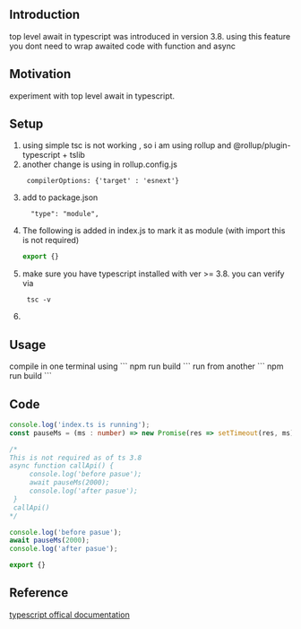 <h2>Introduction</h2>
top level await in typescript was introduced in version 3.8. using this feature you dont need to wrap awaited code with function and async

<h2>Motivation</h2>
experiment with top level await in typescript.

<h2>Setup</h2>
<ol>
<li>using simple tsc is not working , so i am using rollup and @rollup/plugin-typescript + tslib</li>
<li>another change is using in rollup.config.js

```
 compilerOptions: {'target' : 'esnext'}
```

</li>
<li>add to package.json

```
  "type": "module",
```
</li>
<li>The following is added in index.js to mark it as module (with import this is not required)

```ts
export {}
```
</li>
<li>make sure you have typescript installed with ver >= 3.8. you can verify via

```
 tsc -v
```
<li>
</ol>

<h2>Usage</h2>
compile in one terminal using 
```
npm run build
```
run from another  
```
npm run build
```

<h2>Code</h2>

```ts
console.log('index.ts is running');
const pauseMs = (ms : number) => new Promise(res => setTimeout(res, ms))

/*
This is not required as of ts 3.8 
async function callApi() {
     console.log('before pasue');
     await pauseMs(2000);
     console.log('after pasue');
 }
 callApi()
*/

console.log('before pasue');
await pauseMs(2000);
console.log('after pasue');

export {}
```

<h2>Reference</h2>
<a href='https://www.typescriptlang.org/docs/handbook/release-notes/typescript-3-8.html#top-level-await'>typescript offical documentation</a>